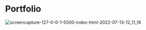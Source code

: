 # Portfolio

![screencapture-127-0-0-1-5500-index-html-2022-07-13-12_11_16](https://user-images.githubusercontent.com/77814795/178697138-f3b50b32-7ba4-44c5-96aa-b91e1f168831.png)
